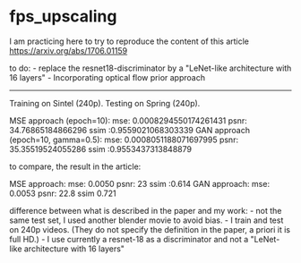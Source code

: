 # fps_upscaling
 I am practicing here to try to reproduce the content of this article https://arxiv.org/abs/1706.01159

to do:
	- replace the resnet18-discriminator by a "LeNet-like architecture with 16 layers"
	- Incorporating optical flow prior approach

---

Training on Sintel (240p). Testing on Spring (240p).


MSE approach (epoch=10):
mse: 0.0008294550174261431
psnr: 34.76865184866296
ssim :0.9559021068303339
GAN approach (epoch=10, gamma=0.5):
mse: 0.0008051188071697995
psnr: 35.35519524055286
ssim :0.9553437313848879

to compare, the result in the article:

MSE approach:
mse: 0.0050
psnr: 23
ssim :0.614
GAN approach:
mse: 0.0053
psnr: 22.8
ssim 0.721

difference between what is described in the paper and my work:
	- not the same test set, I used another blender movie to avoid bias.
	- I train and test on 240p videos. (They do not specify the definition in the paper, a priori it is full HD.)
	- I use currently a resnet-18 as a discriminator and not a "LeNet-like architecture with 16 layers"